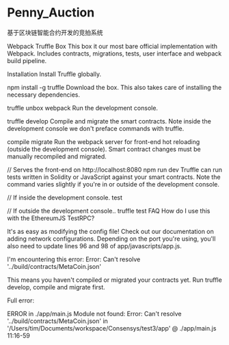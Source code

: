 # Penny_Auction
基于区块链智能合约开发的竞拍系统

Webpack Truffle Box
This box it our most bare official implementation with Webpack. Includes contracts, migrations, tests, user interface and webpack build pipeline.

Installation
Install Truffle globally.

npm install -g truffle
Download the box. This also takes care of installing the necessary dependencies.

truffle unbox webpack
Run the development console.

truffle develop
Compile and migrate the smart contracts. Note inside the development console we don't preface commands with truffle.

compile
migrate
Run the webpack server for front-end hot reloading (outside the development console). Smart contract changes must be manually recompiled and migrated.

// Serves the front-end on http://localhost:8080
npm run dev
Truffle can run tests written in Solidity or JavaScript against your smart contracts. Note the command varies slightly if you're in or outside of the development console.

// If inside the development console.
test

// If outside the development console..
truffle test
FAQ
How do I use this with the EthereumJS TestRPC?

It's as easy as modifying the config file! Check out our documentation on adding network configurations. Depending on the port you're using, you'll also need to update lines 96 and 98 of app/javascripts/app.js.

I'm encountering this error: Error: Can't resolve '../build/contracts/MetaCoin.json'

This means you haven't compiled or migrated your contracts yet. Run truffle develop, compile and migrate first.

Full error:

ERROR in ./app/main.js
Module not found: Error: Can't resolve '../build/contracts/MetaCoin.json' in '/Users/tim/Documents/workspace/Consensys/test3/app'
 @ ./app/main.js 11:16-59
